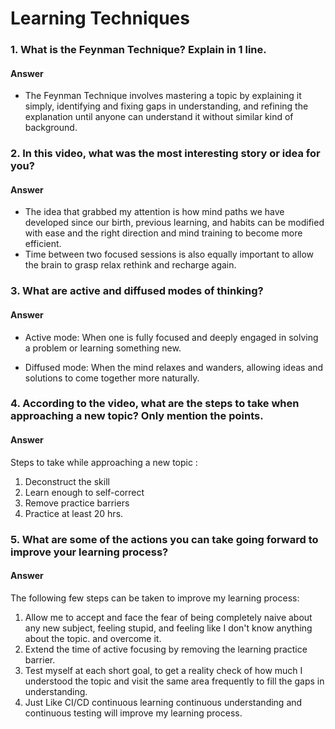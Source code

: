 # Learning Techniques #

### 1. What is the Feynman Technique? Explain in 1 line. ###

#### Answer ####

- The Feynman Technique involves mastering a topic by explaining it simply, identifying and fixing gaps in understanding, and refining the explanation until anyone can understand it without similar kind of background.

### 2. In this video, what was the most interesting story or idea for you? ###

#### Answer ####

- The idea that grabbed my attention is how mind paths we have developed since our birth, previous learning, and habits can be modified with ease and the right direction and mind training to become more efficient.
- Time between two focused sessions is also equally important to allow the brain to grasp relax rethink and recharge again.

### 3. What are active and diffused modes of thinking? ###

#### Answer ####

- Active mode: When one is fully focused and deeply engaged in solving a problem or learning something new.  

- Diffused mode: When the mind relaxes and wanders, allowing ideas and solutions to come together more naturally.

### 4. According to the video, what are the steps to take when approaching a new topic? Only mention the points. ###

#### Answer ####

Steps to take while approaching a new topic :

1. Deconstruct the skill
2. Learn enough to self-correct
3. Remove practice barriers
4. Practice at least 20 hrs.

### 5. What are some of the actions you can take going forward to improve your learning process? ###

#### Answer ####

The following few steps can be taken to improve my learning process:

1. Allow me to accept and face the fear of being completely naive about any new subject, feeling stupid, and feeling like I don't know anything about the topic. and overcome it.
2. Extend the time of active focusing by removing the learning practice barrier.
3. Test myself at each short goal, to get a reality check of how much I understood the topic and visit the same area frequently to fill the gaps in understanding. 
4. Just Like CI/CD continuous learning continuous understanding and continuous testing will improve my learning process.
